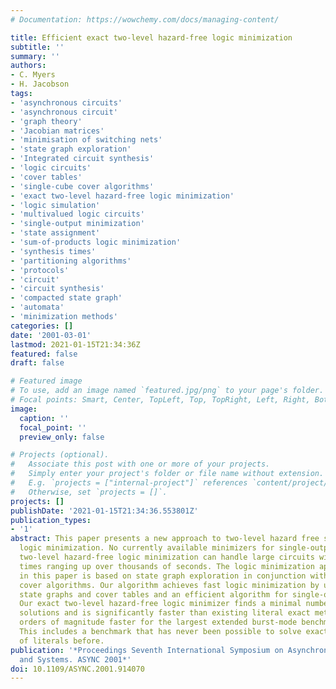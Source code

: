 ```yaml
---
# Documentation: https://wowchemy.com/docs/managing-content/

title: Efficient exact two-level hazard-free logic minimization
subtitle: ''
summary: ''
authors:
- C. Myers
- H. Jacobson
tags:
- 'asynchronous circuits'
- 'asynchronous circuit'
- 'graph theory'
- 'Jacobian matrices'
- 'minimisation of switching nets'
- 'state graph exploration'
- 'Integrated circuit synthesis'
- 'logic circuits'
- 'cover tables'
- 'single-cube cover algorithms'
- 'exact two-level hazard-free logic minimization'
- 'logic simulation'
- 'multivalued logic circuits'
- 'single-output minimization'
- 'state assignment'
- 'sum-of-products logic minimization'
- 'synthesis times'
- 'partitioning algorithms'
- 'protocols'
- 'circuit'
- 'circuit synthesis'
- 'compacted state graph'
- 'automata'
- 'minimization methods'
categories: []
date: '2001-03-01'
lastmod: 2021-01-15T21:34:36Z
featured: false
draft: false

# Featured image
# To use, add an image named `featured.jpg/png` to your page's folder.
# Focal points: Smart, Center, TopLeft, Top, TopRight, Left, Right, BottomLeft, Bottom, BottomRight.
image:
  caption: ''
  focal_point: ''
  preview_only: false

# Projects (optional).
#   Associate this post with one or more of your projects.
#   Simply enter your project's folder or file name without extension.
#   E.g. `projects = ["internal-project"]` references `content/project/deep-learning/index.md`.
#   Otherwise, set `projects = []`.
projects: []
publishDate: '2021-01-15T21:34:36.553801Z'
publication_types:
- '1'
abstract: This paper presents a new approach to two-level hazard free sum-of-products
  logic minimization. No currently available minimizers for single-output literal-exact
  two-level hazard-free logic minimization can handle large circuits without synthesis
  times ranging up over thousands of seconds. The logic minimization approach presented
  in this paper is based on state graph exploration in conjunction with single-cube
  cover algorithms. Our algorithm achieves fast logic minimization by using compacted
  state graphs and cover tables and an efficient algorithm for single-output minimization.
  Our exact two-level hazard-free logic minimizer finds a minimal number of literal
  solutions and is significantly faster than existing literal exact methods-over two
  orders of magnitude faster for the largest extended burst-mode benchmarks to date.
  This includes a benchmark that has never been possible to solve exactly in a number
  of literals before.
publication: '*Proceedings Seventh International Symposium on Asynchronous Circuits
  and Systems. ASYNC 2001*'
doi: 10.1109/ASYNC.2001.914070
---
```

